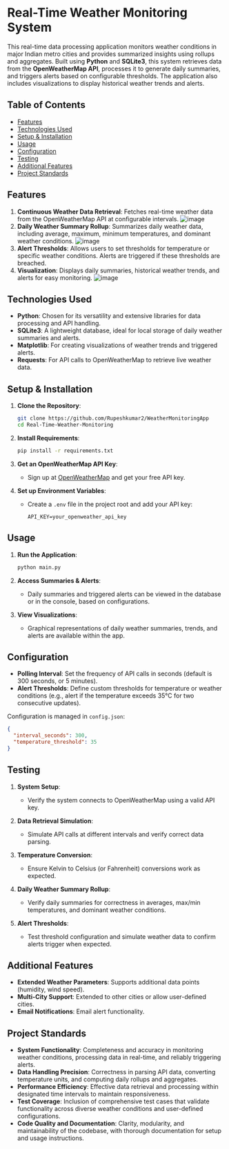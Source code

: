 # Real-Time Weather Monitoring System

This real-time data processing application monitors weather conditions in major Indian metro cities and provides summarized insights using rollups and aggregates. Built using **Python** and **SQLite3**, this system retrieves data from the **OpenWeatherMap API**, processes it to generate daily summaries, and triggers alerts based on configurable thresholds. The application also includes visualizations to display historical weather trends and alerts.

## Table of Contents
- [Features](#features)
- [Technologies Used](#technologies-used)
- [Setup & Installation](#setup--installation)
- [Usage](#usage)
- [Configuration](#configuration)
- [Testing](#testing)
- [Additional Features](#additional-features)
- [Project Standards](#project-standards)

## Features
1. **Continuous Weather Data Retrieval**: Fetches real-time weather data from the OpenWeatherMap API at configurable intervals.
![image](https://github.com/user-attachments/assets/650d95e8-d344-428f-8734-9bb1939bb747)
2. **Daily Weather Summary Rollup**: Summarizes daily weather data, including average, maximum, minimum temperatures, and dominant weather conditions.
![image](https://github.com/user-attachments/assets/f6ce0ea3-9032-4818-82ac-b9b4420e8bcc)
3. **Alert Thresholds**: Allows users to set thresholds for temperature or specific weather conditions. Alerts are triggered if these thresholds are breached.
4. **Visualization**: Displays daily summaries, historical weather trends, and alerts for easy monitoring.
![image](https://github.com/user-attachments/assets/bed354ec-b507-4b20-aa61-ba3470f174c5)


## Technologies Used
- **Python**: Chosen for its versatility and extensive libraries for data processing and API handling.
- **SQLite3**: A lightweight database, ideal for local storage of daily weather summaries and alerts.
- **Matplotlib**: For creating visualizations of weather trends and triggered alerts.
- **Requests**: For API calls to OpenWeatherMap to retrieve live weather data.

## Setup & Installation
1. **Clone the Repository**:
   ```bash
   git clone https://github.com/Rupeshkumar2/WeatherMonitoringApp
   cd Real-Time-Weather-Monitoring
   ```

2. **Install Requirements**:
   ```bash
   pip install -r requirements.txt
   ```

3. **Get an OpenWeatherMap API Key**:
   - Sign up at [OpenWeatherMap](https://openweathermap.org/) and get your free API key.

4. **Set up Environment Variables**:
   - Create a `.env` file in the project root and add your API key:
     ```plaintext
     API_KEY=your_openweather_api_key
     ```

## Usage
1. **Run the Application**:
   ```bash
   python main.py
   ```

2. **Access Summaries & Alerts**:
   - Daily summaries and triggered alerts can be viewed in the database or in the console, based on configurations.

3. **View Visualizations**:
   - Graphical representations of daily weather summaries, trends, and alerts are available within the app.

## Configuration
- **Polling Interval**: Set the frequency of API calls in seconds (default is 300 seconds, or 5 minutes).
- **Alert Thresholds**: Define custom thresholds for temperature or weather conditions (e.g., alert if the temperature exceeds 35°C for two consecutive updates).
  
Configuration is managed in `config.json`:
```json
{
  "interval_seconds": 300,
  "temperature_threshold": 35
}
```

## Testing
1. **System Setup**:
   - Verify the system connects to OpenWeatherMap using a valid API key.

2. **Data Retrieval Simulation**:
   - Simulate API calls at different intervals and verify correct data parsing.

3. **Temperature Conversion**:
   - Ensure Kelvin to Celsius (or Fahrenheit) conversions work as expected.

4. **Daily Weather Summary Rollup**:
   - Verify daily summaries for correctness in averages, max/min temperatures, and dominant weather conditions.

5. **Alert Thresholds**:
   - Test threshold configuration and simulate weather data to confirm alerts trigger when expected.

## Additional Features
- **Extended Weather Parameters**: Supports additional data points (humidity, wind speed).
- **Multi-City Support**: Extended to other cities or allow user-defined cities.
- **Email Notifications**: Email alert functionality.

## Project Standards
* **System Functionality**: Completeness and accuracy in monitoring weather conditions, processing data in real-time, and reliably triggering alerts.
* **Data Handling Precision**: Correctness in parsing API data, converting temperature units, and computing daily rollups and aggregates.
* **Performance Efficiency**: Effective data retrieval and processing within designated time intervals to maintain responsiveness.
* **Test Coverage**: Inclusion of comprehensive test cases that validate functionality across diverse weather conditions and user-defined configurations.
* **Code Quality and Documentation**: Clarity, modularity, and maintainability of the codebase, with thorough documentation for setup and usage instructions.
